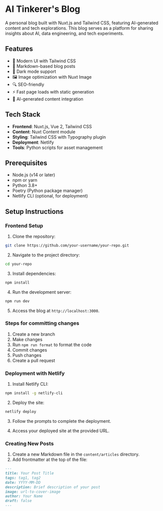 # AI Tinkerer's Blog

A personal blog built with Nuxt.js and Tailwind CSS, featuring AI-generated content and tech explorations. This blog serves as a platform for sharing insights about AI, data engineering, and tech experiments.

## Features

- 🎨 Modern UI with Tailwind CSS
- 📝 Markdown-based blog posts
- 🌙 Dark mode support
- 🖼️ Image optimization with Nuxt Image
- 🔍 SEO-friendly
- ⚡ Fast page loads with static generation
- 🤖 AI-generated content integration

## Tech Stack

- **Frontend**: Nuxt.js, Vue 2, Tailwind CSS
- **Content**: Nuxt Content module
- **Styling**: Tailwind CSS with Typography plugin
- **Deployment**: Netlify
- **Tools**: Python scripts for asset management

## Prerequisites

- Node.js (v14 or later)
- npm or yarn
- Python 3.8+
- Poetry (Python package manager)
- Netlify CLI (optional, for deployment)

## Setup Instructions

### Frontend Setup

1. Clone the repository:

```bash
git clone https://github.com/your-username/your-repo.git
```

2. Navigate to the project directory:

```bash
cd your-repo
```

3. Install dependencies:

```bash
npm install
```

4. Run the development server:

```bash
npm run dev
```

5. Access the blog at `http://localhost:3000`.

### Steps for committing changes

1. Create a new branch
2. Make changes
3. Run `npm run format` to format the code
4. Commit changes
5. Push changes
6. Create a pull request

### Deployment with Netlify

1. Install Netlify CLI:

```bash
npm install -g netlify-cli
```

2. Deploy the site:

```bash
netlify deploy
```

3. Follow the prompts to complete the deployment.

4. Access your deployed site at the provided URL.

### Creating New Posts

1. Create a new Markdown file in the `content/articles` directory.
2. Add frontmatter at the top of the file:

```markdown
---
title: Your Post Title
tags: tag1, tag2
date: YYYY-MM-DD
description: Brief description of your post
image: url-to-cover-image
author: Your Name
draft: false
---
```
